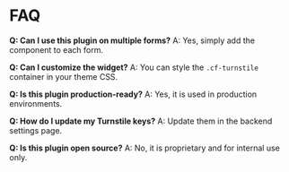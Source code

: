 # FAQ

**Q: Can I use this plugin on multiple forms?**
A: Yes, simply add the component to each form.

**Q: Can I customize the widget?**
A: You can style the `.cf-turnstile` container in your theme CSS.

**Q: Is this plugin production-ready?**
A: Yes, it is used in production environments.

**Q: How do I update my Turnstile keys?**
A: Update them in the backend settings page.

**Q: Is this plugin open source?**
A: No, it is proprietary and for internal use only.
